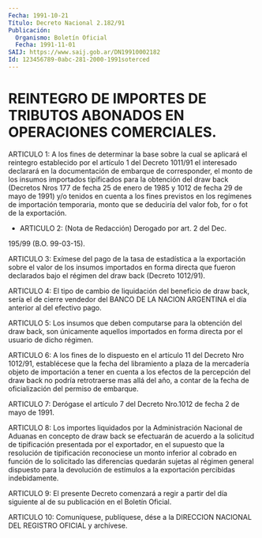 ```yaml
---
Fecha: 1991-10-21
Título: Decreto Nacional 2.182/91
Publicación:
  Organismo: Boletín Oficial
  Fecha: 1991-11-01
SAIJ: https://www.saij.gob.ar/DN19910002182
Id: 123456789-0abc-281-2000-1991soterced
---
```

# REINTEGRO DE IMPORTES DE TRIBUTOS ABONADOS EN OPERACIONES COMERCIALES.

<a id="1"></a>
ARTICULO 1: A los fines de determinar la base sobre la cual se aplicará  el  reintegro  establecido  por el artículo 1 del Decreto 1011/91 el interesado declarará en la documentación  de  embarque de corresponder,  el  monto  de  los insumos importados tipificados para la obtención del draw back (Decretos Nros 177 de fecha 25 de enero de 1985 y 1012 de fecha 29 de mayo de 1991)  y/o  tenidos en cuenta  a  los  fines  previstos en los regímenes de importación temporaria, monto que se deduciría  del  valor fob, for o fot de la exportación.

<a id="2"></a>
* ARTICULO 2: (Nota de Redacción) Derogado por art. 2 del Dec.

195/99 (B.O. 99-03-15).

<a id="3"></a>
ARTICULO  3:  Exímese  del pago de la tasa de estadística a la exportación  sobre el valor de  los  insumos  importados  en  forma directa  que fueron  declarados  bajo  el  régimen  del  draw  back (Decreto 1012/91).

<a id="4"></a>
ARTICULO  4: El tipo de cambio de liquidación del beneficio de draw back, sería  el  de  cierre  vendedor  del  BANCO DE LA NACION ARGENTINA el día anterior al del efectivo pago.

<a id="5"></a>
ARTICULO 5: Los insumos que deben computarse para la obtención del draw  back, son únicamente aquellos importados en forma directa por el usuario de dicho régimen.

<a id="6"></a>
ARTICULO  6: A los fines de lo dispuesto en el artículo 11 del Decreto Nro 1012/91,  establécese  que  la  fecha del libramiento a plaza de la mercadería objeto de importación a  tener  en  cuenta  a los efectos de la percepción del draw back no podría retrotraerse mas allá del año, a contar de la fecha de oficialización del permiso de embarque.

<a id="7"></a>
ARTICULO  7:  Derógase  el  artículo 7 del Decreto Nro.1012 de fecha 2 de mayo de 1991.

<a id="8"></a>
ARTICULO  8:  Los  importes  liquidados  por la Administración Nacional  de  Aduanas  en  concepto de draw back se  efectuarán  de acuerdo  a  la  solicitud  de  tipificación    presentada   por  el exportador,  en  el  supuesto  que  la  resolución  de tipificación reconociese  un  monto  inferior  al  cobrado  en  función  de  lo solicitado  las  diferencias  quedarán  sujetas al régimen  general dispuesto  para  la  devolución  de  estímulos  a  la  exportación percibidas indebidamente.

<a id="9"></a>
ARTICULO 9: El presente Decreto comenzará a regir a partir del día  siguiente  al  de  su  publicación  en  el  Boletín  Oficial.

<a id="10"></a>
ARTICULO  10:  Comuníquese,  publíquese,  dése  a la DIRECCION NACIONAL DEL REGISTRO OFICIAL y archívese.